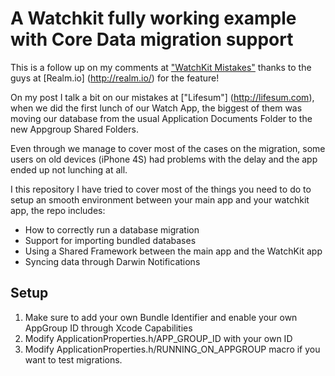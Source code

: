 # A Watchkit fully working example with Core Data migration support

This is a follow up on my comments at ["WatchKit Mistakes"](http://realm.io/news/more-watchkit-mistakes/) thanks to  the guys at [Realm.io] (http://realm.io/) for the feature!

On my post I talk a bit on our mistakes at ["Lifesum"] (http://lifesum.com), when we did the first lunch of our Watch App, the biggest of them was moving our database from the usual Application Documents Folder to the new Appgroup Shared Folders.

Even through we manage to cover most of the cases on the migration, some users on old devices (iPhone 4S) had problems with the delay and the app ended up not lunching at all.

I this repository I have tried to cover most of the things you need to do to setup an smooth environment between your main app and your watchkit app, the repo includes:
- How to correctly run a database migration
- Support for importing bundled databases
- Using a Shared Framework between the main app and the WatchKit app
- Syncing data through Darwin Notifications

## Setup
1. Make sure to add your own Bundle Identifier and enable your own AppGroup ID through Xcode Capabilities
2. Modify ApplicationProperties.h/APP_GROUP_ID with your own ID
3. Modify ApplicationProperties.h/RUNNING_ON_APPGROUP macro if you want to test migrations.
